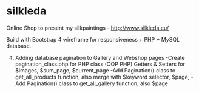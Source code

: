 # silkleda
Online Shop to present my silkpaintings - http://www.silkleda.eu/

Build with Bootstrap 4 wireframe for responsiveness + PHP + MySQL database.

4. Adding database pagination to Gallery and Webshop pages
    -Create pagination_class.php for PHP class (OOP PHP)
     Getters & Setters for $images, $sum_page, $current_page
    -Add Pagination() class to get_all_products function, also merge with $keyword selector, $page,
    -Add Pagination() class to get_all_gallery function, also $page
